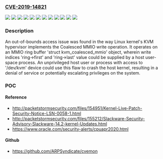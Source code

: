 ### [CVE-2019-14821](https://cve.mitre.org/cgi-bin/cvename.cgi?name=CVE-2019-14821)
![](https://img.shields.io/static/v1?label=Product&message=Red%20Hat%20Enterprise%20Linux%206&color=blue)
![](https://img.shields.io/static/v1?label=Product&message=Red%20Hat%20Enterprise%20Linux%207&color=blue)
![](https://img.shields.io/static/v1?label=Product&message=Red%20Hat%20Enterprise%20Linux%207.6%20Extended%20Update%20Support&color=blue)
![](https://img.shields.io/static/v1?label=Product&message=Red%20Hat%20Enterprise%20Linux%208&color=blue)
![](https://img.shields.io/static/v1?label=Product&message=Red%20Hat%20Enterprise%20Linux%208.0%20Update%20Services%20for%20SAP%20Solutions&color=blue)
![](https://img.shields.io/static/v1?label=Product&message=Red%20Hat%20Virtualization%204.2%20for%20Red%20Hat%20Enterprise%20Linux%207.6%20EUS&color=blue)
![](https://img.shields.io/static/v1?label=Version&message=!%200%3A2.6.32-754.25.1.el6%20&color=brighgreen)
![](https://img.shields.io/static/v1?label=Version&message=!%200%3A3.10.0-1062.7.1.rt56.1030.el7%20&color=brighgreen)
![](https://img.shields.io/static/v1?label=Version&message=!%200%3A3.10.0-957.56.1.el7%20&color=brighgreen)
![](https://img.shields.io/static/v1?label=Version&message=!%200%3A4.18.0-147.rt24.93.el8%20&color=brighgreen)
![](https://img.shields.io/static/v1?label=Version&message=!%200%3A4.18.0-80.15.1.el8_0%20&color=brighgreen)
![](https://img.shields.io/static/v1?label=Vulnerability&message=Out-of-bounds%20Write&color=brighgreen)

### Description

An out-of-bounds access issue was found in the way Linux kernel's KVM hypervisor implements the Coalesced MMIO write operation. It operates on an MMIO ring buffer 'struct kvm_coalesced_mmio' object, wherein write indices 'ring->first' and 'ring->last' value could be supplied by a host user-space process. An unprivileged host user or process with access to '/dev/kvm' device could use this flaw to crash the host kernel, resulting in a denial of service or potentially escalating privileges on the system.

### POC

#### Reference
- http://packetstormsecurity.com/files/154951/Kernel-Live-Patch-Security-Notice-LSN-0058-1.html
- http://packetstormsecurity.com/files/155212/Slackware-Security-Advisory-Slackware-14.2-kernel-Updates.html
- https://www.oracle.com/security-alerts/cpuapr2020.html

#### Github
- https://github.com/ARPSyndicate/cvemon

